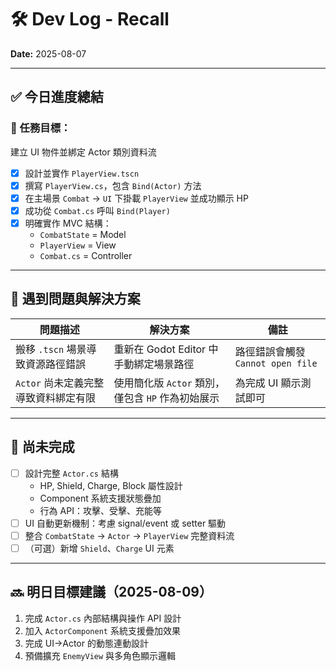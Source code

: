 # 🛠️ Dev Log - Recall
**Date:** 2025-08-07

---

## ✅ 今日進度總結

### 🎯 任務目標：
建立 UI 物件並綁定 Actor 類別資料流

- [x] 設計並實作 `PlayerView.tscn`
- [x] 撰寫 `PlayerView.cs`，包含 `Bind(Actor)` 方法
- [x] 在主場景 `Combat` → `UI` 下掛載 `PlayerView` 並成功顯示 HP
- [x] 成功從 `Combat.cs` 呼叫 `Bind(Player)`
- [x] 明確實作 MVC 結構：
  - `CombatState` = Model
  - `PlayerView` = View
  - `Combat.cs` = Controller

---

## 🐞 遇到問題與解決方案

| 問題描述 | 解決方案 | 備註 |
|----------|----------|------|
| 搬移 `.tscn` 場景導致資源路徑錯誤 | 重新在 Godot Editor 中手動綁定場景路徑 | 路徑錯誤會觸發 `Cannot open file` |
| `Actor` 尚未定義完整導致資料綁定有限 | 使用簡化版 `Actor` 類別，僅包含 `HP` 作為初始展示 | 為完成 UI 顯示測試即可 |

---

## 🧩 尚未完成

- [ ] 設計完整 `Actor.cs` 結構
  - HP, Shield, Charge, Block 屬性設計
  - Component 系統支援狀態疊加
  - 行為 API：攻擊、受擊、充能等
- [ ] UI 自動更新機制：考慮 signal/event 或 setter 驅動
- [ ] 整合 `CombatState` → `Actor` → `PlayerView` 完整資料流
- [ ] （可選）新增 `Shield`、`Charge` UI 元素

---

## 🔜 明日目標建議（2025-08-09）

1. 完成 `Actor.cs` 內部結構與操作 API 設計
2. 加入 `ActorComponent` 系統支援疊加效果
3. 完成 UI→Actor 的動態連動設計
4. 預備擴充 `EnemyView` 與多角色顯示邏輯
